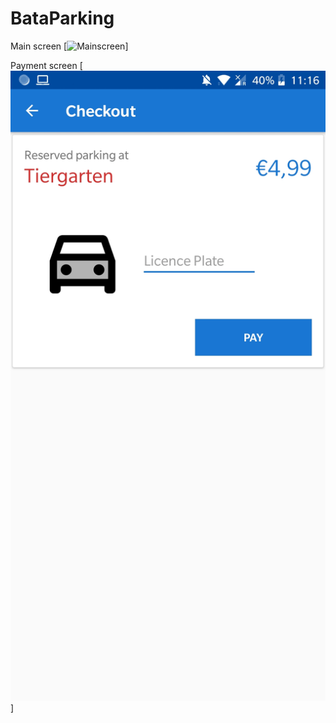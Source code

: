 # BataParking
Main screen
[![Mainscreen](Screenshot_20181029-111629.jpg )]

Payment screen
[![Paymentscreen](docs/Screenshot_20181029-111623.jpg )]
